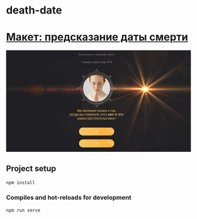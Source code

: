 # death-date
# [Макет: предсказание даты смерти](https://agants.github.io/death-date/)

![](image.jpg)

## Project setup
```
npm install
```

### Compiles and hot-reloads for development
```
npm run serve
```
